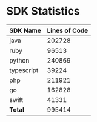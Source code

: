 # SDK Statistics

| SDK Name | Lines of Code |
| -------- | ------------- |
| java | 202728 |
| ruby | 96513 |
| python | 240869 |
| typescript | 39224 |
| php | 211921 |
| go | 162828 |
| swift | 41331 |
| **Total** | 995414 |
